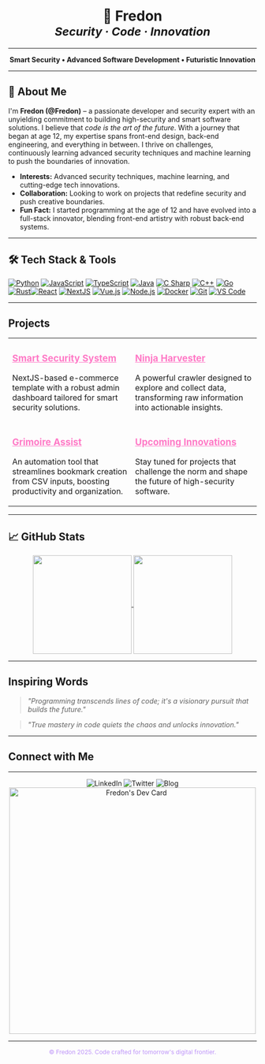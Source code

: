 <h1 align="center">
  👾 Fredon <br>
  <sub><em>Security · Code · Innovation</em></sub>
</h1>

---

<div align="center">
  <strong>Smart Security • Advanced Software Development • Futuristic Innovation</strong>
</div>

---
## 👋 About Me

I'm **Fredon (@Fredon)**  – a passionate developer and security expert with an unyielding commitment to building high-security and smart software solutions. I believe that *code is the art of the future*. With a journey that began at age 12, my expertise spans front-end design, back-end engineering, and everything in between. I thrive on challenges, continuously learning advanced security techniques and machine learning to push the boundaries of innovation.

- **Interests:** Advanced security techniques, machine learning, and cutting-edge tech innovations.
- **Collaboration:** Looking to work on projects that redefine security and push creative boundaries.
- **Fun Fact:** I started programming at the age of 12 and have evolved into a full-stack innovator, blending front-end artistry with robust back-end systems.



---

## 🛠️ Tech Stack & Tools

<p align="center">

[![Python](https://img.shields.io/badge/Python-3670A0?style=for-the-badge&logo=python&logoColor=white)](https://www.python.org/)  [![JavaScript](https://img.shields.io/badge/JavaScript-F7DF1E?style=for-the-badge&logo=javascript&logoColor=black)](https://developer.mozilla.org/en-US/docs/Web/JavaScript)  [![TypeScript](https://img.shields.io/badge/TypeScript-007ACC?style=for-the-badge&logo=typescript&logoColor=white)](https://www.typescriptlang.org/)  [![Java](https://img.shields.io/badge/Java-ED8B00?style=for-the-badge&logo=java&logoColor=white)](https://www.java.com/)  [![C Sharp](https://img.shields.io/badge/C%23-239120?style=for-the-badge&logo=c-sharp&logoColor=white)](https://docs.microsoft.com/dotnet/csharp/)  [![C++](https://img.shields.io/badge/C++-00599C?style=for-the-badge&logo=c%2B%2B&logoColor=white)](https://isocpp.org/)  [![Go](https://img.shields.io/badge/Go-00ADD8?style=for-the-badge&logo=go&logoColor=white)](https://golang.org/)  [![Rust](https://img.shields.io/badge/Rust-000000?style=for-the-badge&logo=rust&logoColor=white)](https://www.rust-lang.org/)[![React](https://img.shields.io/badge/React-61DAFB?style=for-the-badge&logo=react&logoColor=black)](https://reactjs.org/)  [![NextJS](https://img.shields.io/badge/Nextjs-DD0031?style=for-the-badge&logo=nextjs&logoColor=white)](https://nextjs.org/)  [![Vue.js](https://img.shields.io/badge/Vue.js-4FC08D?style=for-the-badge&logo=vue.js&logoColor=white)](https://vuejs.org/) [![Node.js](https://img.shields.io/badge/Node.js-339933?style=for-the-badge&logo=node.js&logoColor=white)](https://nodejs.org/en/) [![Docker](https://img.shields.io/badge/Docker-2496ED?style=for-the-badge&logo=docker&logoColor=white)](https://www.docker.com/) [![Git](https://img.shields.io/badge/Git-F05032?style=for-the-badge&logo=git&logoColor=white)](https://git-scm.com/)  [![VS Code](https://img.shields.io/badge/VS%20Code-007ACC?style=for-the-badge&logo=visual-studio-code&logoColor=white)](https://code.visualstudio.com/)

</p>

---

## Projects

<table>
  <tr>
    <td valign="top">
      <h3><a href="https://github.com/Fredon/smart-security-system" target="_blank" style="color:#ff79c6;">Smart Security System</a></h3>
      <p>NextJS-based e-commerce template with a robust admin dashboard tailored for smart security solutions.</p>
    </td>
    <td valign="top">
      <h3><a href="https://github.com/DiXiDeR/WebNinjaHarvester.git" target="_blank" style="color:#ff79c6;">Ninja Harvester</a></h3>
      <p>A powerful crawler designed to explore and collect data, transforming raw information into actionable insights.</p>
    </td>
  </tr>
  <tr>
    <td valign="top">
      <h3><a href="https://github.com/DiXiDeR/GrimoireAssist.git" target="_blank" style="color:#ff79c6;">Grimoire Assist</a></h3>
      <p>An automation tool that streamlines bookmark creation from CSV inputs, boosting productivity and organization.</p>
    </td>
    <td valign="top">
      <h3><a href="https://github.com/Fredon/another-future-project" target="_blank" style="color:#ff79c6;">Upcoming Innovations</a></h3>
      <p>Stay tuned for projects that challenge the norm and shape the future of high-security software.</p>
    </td>
  </tr>
</table>

---

## 📈 GitHub Stats

<div align="center">
<a href="https://github.com/patrik-fredon/github-readme-stats">
  <img height=200 align="center" src="https://github-readme-stats.vercel.app/api?username=patrik-fredon&theme=midnight-purple" />
</a>
<a href="https://github.com/patrik-fredon/convoychat">
  <img height=200 align="center" src="https://github-readme-stats.vercel.app/api/top-langs?username=patrik-fredon&layout=compact&langs_count=8&card_width=320&theme=midnight-purple" />
</a>

</div>

---

## Inspiring Words

> *"Programming transcends lines of code; it's a visionary pursuit that builds the future."*

> *"True mastery in code quiets the chaos and unlocks innovation."*

---

## Connect with Me





---
<div align="center">
<div>
  <img src="https://img.shields.io/badge/LinkedIn-Connect-blue?style=?style=for-the-badge&logo=linkedin" alt="LinkedIn">
 <img src="https://img.shields.io/twitter/follow/Fredon?style=?style=for-the-badge" alt="Twitter">
     <img src="https://img.shields.io/badge/Blog-Follow-lightgrey?style=?style=for-the-badge&logo=blogger" alt="Blog">
  
</div>
      <div>
      <a href="https://github.com/patrik-fredon/convoychat">
      <img src="https://api.daily.dev/devcards/v2/e6P0XIguJcE4F5bB1OVF5.png?type=wide&r=usx" width="500" alt="Fredon's Dev Card"/>
      </a>

</div
  </div>


  
---

<div align="center" style="font-size:12px; color: #bd93f9;">
  &copy; Fredon 2025. Code crafted for tomorrow's digital frontier.
</div>


